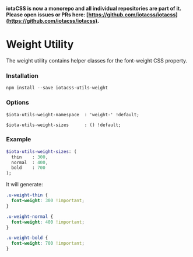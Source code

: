 **iotaCSS is now a monorepo and all individual repositories are part of it. Please open issues or PRs here: [https://github.com/iotacss/iotacss](https://github.com/iotacss/iotacss).**

# Weight Utility #

The weight utility contains helper classes for the font-weight CSS property.


### Installation ###

```
npm install --save iotacss-utils-weight
```


### Options ###

```
$iota-utils-weight-namespace  : 'weight-' !default;

$iota-utils-weight-sizes      : () !default;
```


### Example ###

```sass
$iota-utils-weight-sizes: (
  thin    : 300,
  normal  : 400,
  bold    : 700
);
```

It will generate:

```css
.u-weight-thin {
  font-weight: 300 !important;
}

.u-weight-normal {
  font-weight: 400 !important;
}

.u-weight-bold {
  font-weight: 700 !important;
}
```

